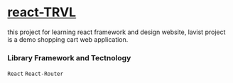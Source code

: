 # [react-TRVL](https://react-trvl.vercel.app/)
this project for learning react framework and design website, lavist project is a demo shopping cart web application.

### Library Framework and Tectnology
`React` `React-Router`
